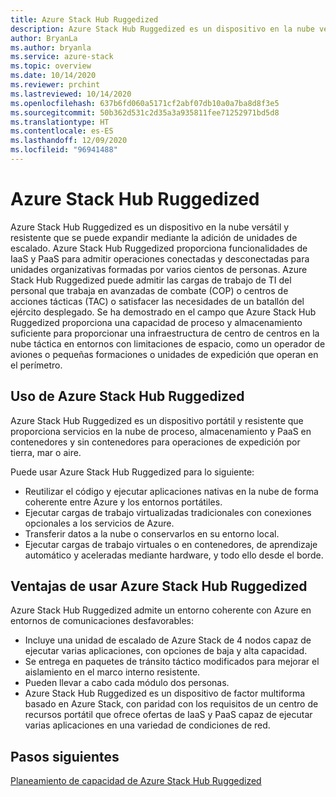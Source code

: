 ```yaml
---
title: Azure Stack Hub Ruggedized
description: Azure Stack Hub Ruggedized es un dispositivo en la nube versátil y resistente que se expande fácilmente mediante la adición de unidades de escalado adicionales para proporcionar funcionalidades de IaaS y PaaS de Azure.
author: BryanLa
ms.author: bryanla
ms.service: azure-stack
ms.topic: overview
ms.date: 10/14/2020
ms.reviewer: prchint
ms.lastreviewed: 10/14/2020
ms.openlocfilehash: 637b6fd060a5171cf2abf07db10a0a7ba8d8f3e5
ms.sourcegitcommit: 50b362d531c2d35a3a935811fee71252971bd5d8
ms.translationtype: HT
ms.contentlocale: es-ES
ms.lasthandoff: 12/09/2020
ms.locfileid: "96941488"
---
```

# <a name="azure-stack-hub-ruggedized"></a>Azure Stack Hub Ruggedized 

Azure Stack Hub Ruggedized es un dispositivo en la nube versátil y resistente que se puede expandir mediante la adición de unidades de escalado. Azure Stack Hub Ruggedized proporciona funcionalidades de IaaS y PaaS para admitir operaciones conectadas y desconectadas para unidades organizativas formadas por varios cientos de personas. Azure Stack Hub Ruggedized puede admitir las cargas de trabajo de TI del personal que trabaja en avanzadas de combate (COP) o centros de acciones tácticas (TAC) o satisfacer las necesidades de un batallón del ejército desplegado. Se ha demostrado en el campo que Azure Stack Hub Ruggedized proporciona una capacidad de proceso y almacenamiento suficiente para proporcionar una infraestructura de centro de centros en la nube táctica en entornos con limitaciones de espacio, como un operador de aviones o pequeñas formaciones o unidades de expedición que operan en el perímetro.

## <a name="how-you-can-use-azure-stack-hub-ruggedized"></a>Uso de Azure Stack Hub Ruggedized

Azure Stack Hub Ruggedized es un dispositivo portátil y resistente que proporciona servicios en la nube de proceso, almacenamiento y PaaS en contenedores y sin contenedores para operaciones de expedición por tierra, mar o aire.

Puede usar Azure Stack Hub Ruggedized para lo siguiente:
 - Reutilizar el código y ejecutar aplicaciones nativas en la nube de forma coherente entre Azure y los entornos portátiles.
 - Ejecutar cargas de trabajo virtualizadas tradicionales con conexiones opcionales a los servicios de Azure.
 - Transferir datos a la nube o conservarlos en su entorno local.
 - Ejecutar cargas de trabajo virtuales o en contenedores, de aprendizaje automático y aceleradas mediante hardware, y todo ello desde el borde.

## <a name="benefits-of-using-azure-stack-hub-ruggedized"></a>Ventajas de usar Azure Stack Hub Ruggedized

Azure Stack Hub Ruggedized admite un entorno coherente con Azure en entornos de comunicaciones desfavorables: 
 - Incluye una unidad de escalado de Azure Stack de 4 nodos capaz de ejecutar varias aplicaciones, con opciones de baja y alta capacidad.
 - Se entrega en paquetes de tránsito táctico modificados para mejorar el aislamiento en el marco interno resistente.
 - Pueden llevar a cabo cada módulo dos personas.
 - Azure Stack Hub Ruggedized es un dispositivo de factor multiforma basado en Azure Stack, con paridad con los requisitos de un centro de recursos portátil que ofrece ofertas de IaaS y PaaS capaz de ejecutar varias aplicaciones en una variedad de condiciones de red.

## <a name="next-steps"></a>Pasos siguientes

[Planeamiento de capacidad de Azure Stack Hub Ruggedized](azure-stack-capacity-planning-overview.md)